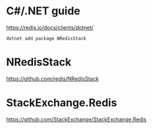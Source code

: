 # C#/.NET guide #

<https://redis.io/docs/clients/dotnet/>

```shell
dotnet add package NRedisStack
```


# NRedisStack #

<https://github.com/redis/NRedisStack>



# StackExchange.Redis #

<https://github.com/StackExchange/StackExchange.Redis>

